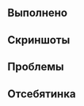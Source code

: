 ## Выполнено

<!-- Напишите об изменениях, внесённых в этот pr -->

## Скриншоты

<!-- Добавьте скриншоты сделанной работы -->

## Проблемы

<!-- Опишите моменты, которые вызвали у вас затруднения -->

## Отсебятинка

<!-- Добавьте что-нибудь от себя) -->